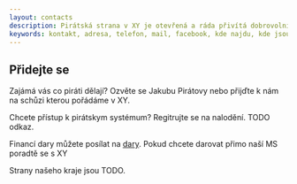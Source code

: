 ```yaml
---
layout: contacts
description: Pirátská strana v XY je otevřená a ráda přivítá dobrovolníky a odpoví na dotazy kritiků.
keywords: kontakt, adresa, telefon, mail, facebook, kde najdu, kde jsou
---
```


## Přidejte se

Zajámá vás co piráti dělají? Ozvěte se Jakubu Pirátovy nebo přijďte k nám 
na schůzi kterou pořádáme v XY.

Chcete přístup k pirátskym systémum? Regitrujte se na nalodění. TODO odkaz.

Financí dary můžete posílat na [dary](https://dary.pirati.cz). 
Pokud chcete darovat přimo naší MS poradtě se s XY


Strany našeho kraje jsou TODO.

